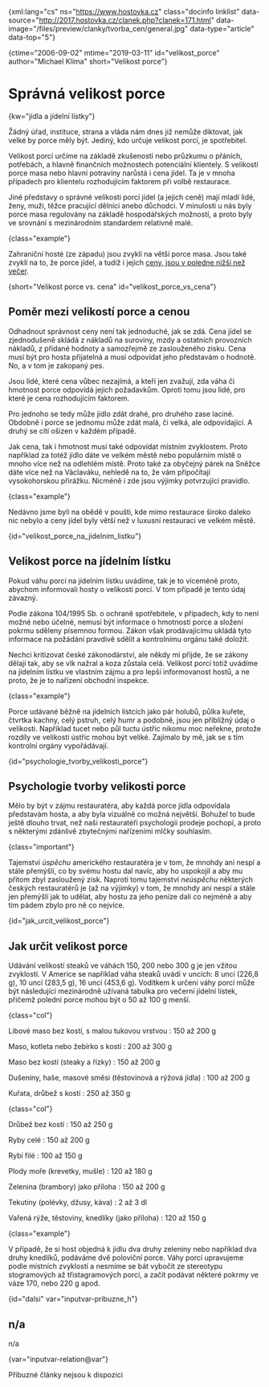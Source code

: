 
{xml:lang="cs" ns="https://www.hostovka.cz" class="docinfo linklist" data-source="http://2017.hostovka.cz/clanek.php?clanek=171.html" data-image="/files/preview/clanky/tvorba_cen/general.jpg" data-type="article" data-top="5"}

{ctime="2006-09-02" mtime="2019-03-11" id="velikost_porce" author="Michael Klíma" short="Velikost porce"}

# Správná velikost porce

<!-- generated attribute kw by user_udpatekw.sh on 2020-05-07, do not edit -->

{kw="jídla a jídelní lístky"}

Žádný úřad, instituce, strana a vláda nám dnes již nemůže diktovat, jak velké by porce měly být. Jediný, kdo určuje velikost porcí, je spotřebitel.

Velikost porcí určíme na základě zkušeností nebo průzkumu o přáních, potřebách, a hlavně finančních možnostech potenciální klientely. S velikostí porce masa nebo hlavní potraviny narůstá i cena jídel. Ta je v mnoha případech pro klientelu rozhodujícím faktorem při volbě restaurace.

Jiné představy o správné velikosti porcí jídel (a jejich ceně) mají mladí lidé, ženy, muži, těžce pracující dělníci anebo důchodci. V minulosti u nás byly porce masa regulovány na základě hospodářských možností, a proto byly ve srovnání s mezinárodním standardem relativně malé.

{class="example"}

Zahraniční hosté (ze západu) jsou zvyklí na větší porce masa. Jsou také zvyklí na to, že porce jídel, a tudíž i jejich [ceny, jsou v poledne nižší než večer][1].

{short="Velikost porce vs. cena" id="velikost\_porce\_vs_cena"}

## Poměr mezi velikostí porce a cenou

Odhadnout správnost ceny není tak jednoduché, jak se zdá. Cena jídel se zjednodušeně skládá z nákladů na suroviny, mzdy a ostatních provozních nákladů, z přidané hodnoty a samozřejmě ze zaslouženého zisku. Cena musí být pro hosta přijatelná a musí odpovídat jeho představám o hodnotě. No, a v tom je zakopaný pes.

Jsou lidé, které cena vůbec nezajímá, a kteří jen zvažují, zda váha či hmotnost porce odpovídá jejich požadavkům. Oproti tomu jsou lidé, pro které je cena rozhodujícím faktorem.

Pro jednoho se tedy může jídlo zdát drahé, pro druhého zase laciné. Obdobně i porce se jednomu může zdát malá, či velká, ale odpovídající. A druhý se cítí ošizen v každém případě.

Jak cena, tak i hmotnost musí také odpovídat místním zvyklostem. Proto například za totéž jídlo dáte ve velkém městě nebo populárním místě o mnoho více než na odlehlém místě. Proto také za obyčejný párek na Sněžce dáte více než na Václaváku, nehledě na to, že vám připočítají vysokohorskou přirážku. Nicméně i zde jsou výjimky potvrzující pravidlo.

{class="example"}

Nedávno jsme byli na obědě v poušti, kde mimo restaurace široko daleko nic nebylo a ceny jídel byly větší než v luxusní restauraci ve velkém městě.

{id="velikost\_porce\_na\_jidelnim\_listku"}

## Velikost porce na jídelním lístku

Pokud váhu porcí na jídelním lístku uvádíme, tak je to víceméně proto, abychom informovali hosty o velikosti porcí. V tom případě je tento údaj závazný.

Podle zákona 104/1995 Sb. o ochraně spotřebitele, v případech, kdy to není možné nebo účelné, nemusí být informace o hmotnosti porce a složení pokrmu sděleny písemnou formou. Zákon však prodávajícímu ukládá tyto informace na požádání pravdivě sdělit a kontrolnímu orgánu také doložit.

Nechci kritizovat české zákonodárství, ale někdy mi přijde, že se zákony dělají tak, aby se vlk nažral a koza zůstala celá. Velikost porcí totiž uvádíme na jídelním lístku ve vlastním zájmu a pro lepší informovanost hostů, a ne proto, že je to nařízení obchodní inspekce.

{class="example"}

Porce udávané běžně na jídelních lístcích jako pár holubů, půlka kuřete, čtvrtka kachny, celý pstruh, celý humr a podobně, jsou jen přibližný údaj o velikosti. Například tucet nebo půl tuctu ústřic nikomu moc neřekne, protože rozdíly ve velikosti ústřic mohou být veliké. Zajímalo by mě, jak se s tím kontrolní orgány vypořádávají.

{id="psychologie\_tvorby\_velikosti_porce"}

## Psychologie tvorby velikosti porce

Mělo by být v zájmu restauratéra, aby každá porce jídla odpovídala představám hosta, a aby byla vizuálně co možná největší. Bohužel to bude ještě dlouho trvat, než naši restauratéři psychologii prodeje pochopí, a proto s některými zdánlivě zbytečnými nařízeními mlčky souhlasím.

{class="important"}

Tajemství _úspěchu_ amerického restauratéra je v tom, že mnohdy ani nespí a stále přemýšlí, co by svému hostu dal navíc, aby ho uspokojil a aby mu přitom zbyl zasloužený zisk. Naproti tomu tajemství _neúspěchu_ některých českých restauratérů je (až na výjimky) v tom, že mnohdy ani nespí a stále jen přemýšlí jak to udělat, aby hostu za jeho peníze dali co nejméně a aby tím pádem zbylo pro ně co nejvíce.

{id="jak\_urcit\_velikost_porce"}

## Jak určit velikost porce

Udávání velikostí steaků ve váhách 150, 200 nebo 300 g je jen vžitou zvyklostí. V Americe se například váha steaků uvádí v uncích: 8 uncí (226,8 g), 10 uncí (283,5 g), 16 uncí (453,6 g). Vodítkem k určení váhy porcí může být následující mezinárodně užívaná tabulka pro večerní jídelní lístek, přičemž polední porce mohou být o 50 až 100 g menší.

{class="col"}

Libové maso bez kostí, s malou tukovou vrstvou
:   150 až 200 g

Maso, kotleta nebo žebírko s kostí
:   200 až 300 g

Maso bez kostí (steaky a řízky)
:   150 až 200 g

Dušeniny, haše, masové směsi (těstovinová a rýžová jídla)
:   100 až 200 g

Kuřata, drůbež s kostí
:   250 až 350 g

{class="col"}

Drůbež bez kostí
:   150 až 250 g

Ryby celé
:   150 až 200 g

Rybí filé
:   100 až 150 g

Plody moře (krevetky, mušle)
:   120 až 180 g

Zelenina (brambory) jako příloha
:   150 až 200 g

Tekutiny (polévky, džusy, káva)
:   2 až 3 dl

Vařená rýže, těstoviny, knedlíky (jako příloha)
:   120 až 150 g

{class="example"}

V případě, že si host objedná k jídlu dva druhy zeleniny nebo například dva druhy knedlíků, podáváme dvě poloviční porce. Váhy porcí upravujeme podle místních zvyklostí a nesmíme se bát vybočit ze stereotypu stogramových až třistagramových porcí, a začít podávat některé pokrmy ve váze 170, nebo 220 g apod.

{id="dalsi" var="inputvar-pribuzne_h"}

## n/a

n/a

{var="inputvar-relation@var"}

Příbuzné články nejsou k dispozici

 [1]: /tvorba_cen

